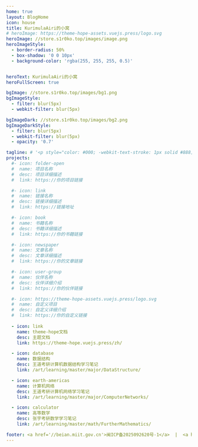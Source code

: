 ```yaml
---
home: true
layout: BlogHome
icon: house
title: KurimulaAiri的小窝
# heroImage: https://theme-hope-assets.vuejs.press/logo.svg
heroImage: //store.s1r0ko.top/images/image.png
heroImageStyle:
  - border-radius: 50%
  - box-shadow: '0 0 10px'
  - background-color: 'rgba(255, 255, 255, 0.5)'


heroText: KurimulaAiri的小窝
heroFullScreen: true

bgImage: //store.s1r0ko.top/images/bg1.png
bgImageStyle: 
  - filter: blur(5px) 
  - webkit-filter: blur(5px) 

bgImageDark: //store.s1r0ko.top/images/bg2.png
bgImageDarkStyle:
  - filter: blur(5px)
  - webkit-filter: blur(5px)
  - opacity: '0.7'

tagline: # '<p style="color: #000; -webkit-text-stroke: 1px solid #888; bold: true">一条咸鱼</p>'
projects:
  #- icon: folder-open
  #  name: 项目名称
  #  desc: 项目详细描述
  #  link: https://你的项目链接

  #- icon: link
  #  name: 链接名称
  #  desc: 链接详细描述
  #  link: https://链接地址

  #- icon: book
  #  name: 书籍名称
  #  desc: 书籍详细描述
  #  link: https://你的书籍链接

  #- icon: newspaper
  #  name: 文章名称
  #  desc: 文章详细描述
  #  link: https://你的文章链接

  #- icon: user-group
  #  name: 伙伴名称
  #  desc: 伙伴详细介绍
  #  link: https://你的伙伴链接

  #- icon: https://theme-hope-assets.vuejs.press/logo.svg
  #  name: 自定义项目
  #  desc: 自定义详细介绍
  #  link: https://你的自定义链接
  
  - icon: link
    name: theme-hope文档
    desc: 主题文档
    link: https://theme-hope.vuejs.press/zh/

  - icon: database
    name: 数据结构
    desc: 王道考研计算机数据结构学习笔记
    link: /art/learning/master/major/DataStructure/

  - icon: earth-americas
    name: 计算机网络
    desc: 王道考研计算机网络学习笔记
    link: /art/learning/master/major/ComputerNetworks/

  - icon: calculator
    name: 高等数学
    desc: 张宇考研数学学习笔记
    link: /art/learning/master/math/FurtherMathematics/

footer: <a href='//beian.miit.gov.cn'>闽ICP备2025092620号-1</a>  |  <a href="https://icp.gov.moe/?keyword=20250596" target="_blank">萌ICP备20250596号</a>
---
```


<!-- 这是一个博客主页的案例。

要使用此布局，你应该在页面前端设置 `layout: BlogHome` 和 `home: true`。

相关配置文档请见 [博客主页](https://theme-hope.vuejs.press/zh/guide/blog/home.html)。 -->
